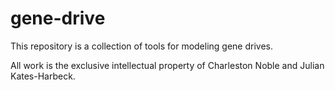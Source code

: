 # gene-drive

This repository is a collection of tools for modeling gene drives.

All work is the exclusive intellectual property of Charleston Noble and Julian Kates-Harbeck.
